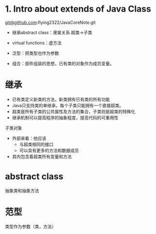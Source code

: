 # 1. Intro about extends of Java Class
git@github.com:flying2322/JavaCoreNote.git
- 继承abstract class：隶属关系 超类->子类

- virtual functions：虚方法


- 泛型：把类型也作为参数

- 组合：部件组装的思想，已有类的对象作为成员变量。

# 继承
- 已有类定义新类的方法，新类拥有已有类的所有功能
- Java只支持类的单继承，每个子类只能拥有一个直接超类。
-  超类是所有子类的公共属性及方法的集合，子类则是超类的特殊化
- 继承机制可以提高程序的抽象程度，提高代码的可重用性

子类对象
- 外部来看：他应该
    - 与超类相同的接口
    - 可以具有更多的方法和数据成员
- 其内包含着超类所有变量和方法




# abstract class
抽象类和抽象方法

# 范型
类型作为参数（类，方法）






























